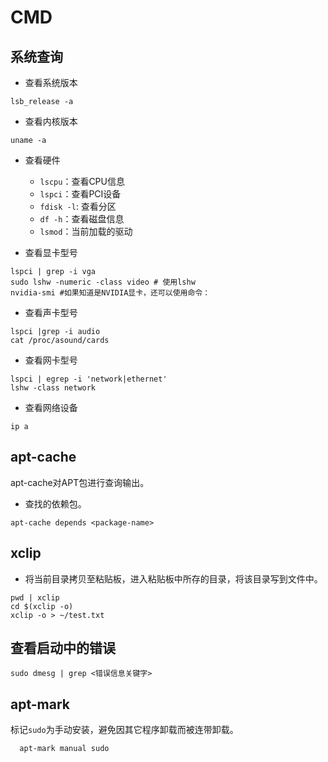 # CMD

## 系统查询

- 查看系统版本
```
lsb_release -a
```
- 查看内核版本
```
uname -a
```

- 查看硬件

  + `lscpu`：查看CPU信息
  + `lspci`：查看PCI设备
  + `fdisk -l`: 查看分区
  + `df -h`：查看磁盘信息
  + `lsmod`：当前加载的驱动

- 查看显卡型号
```
lspci | grep -i vga
sudo lshw -numeric -class video # 使用lshw
nvidia-smi #如果知道是NVIDIA显卡，还可以使用命令：
```

- 查看声卡型号
```
lspci |grep -i audio
cat /proc/asound/cards
```

- 查看网卡型号
```
lspci | egrep -i 'network|ethernet'
lshw -class network
```

- 查看网络设备
```
ip a
```

## apt-cache

apt-cache对APT包进行查询输出。

- 查找<package-name>的依赖包。
```
apt-cache depends <package-name>
```

## xclip

- 将当前目录拷贝至粘贴板，进入粘贴板中所存的目录，将该目录写到文件中。

```
pwd | xclip
cd $(xclip -o)
xclip -o > ~/test.txt
```

## 查看启动中的错误

```
sudo dmesg | grep <错误信息关键字>
```


## apt-mark
标记`sudo`为手动安装，避免因其它程序卸载而被连带卸载。
```
  apt-mark manual sudo
```